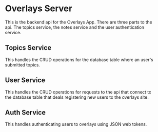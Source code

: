 # Overlays Server

This is the backend api for the Overlays App.
There are three parts to the api.
The topics service, the notes service and the user authentication service.

## Topics Service
This handles the CRUD operations for the database table where an user's submitted topics.

## User Service
This handles the CRUD operations for requests to the api that connect to the database table that deals 
registering new users to the overlays site.

## Auth Service

This handles authenticating users to overlays using JSON web tokens.


